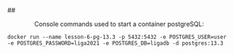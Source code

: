 ##<center>Console commands used to start a container postgreSQL:</center>

`docker run --name lesson-6-pg-13.3 -p 5432:5432 -e POSTGRES_USER=user -e POSTGRES_PASSWORD=liga2021 -e POSTGRES_DB=ligadb -d postgres:13.3`